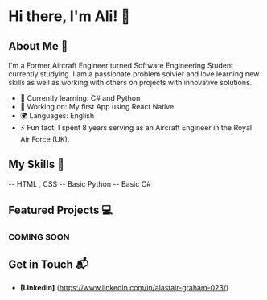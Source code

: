 # Hi there, I'm Ali! 👋


## About Me 🚀

I'm a Former Aircraft Engineer turned Software Engineering Student currently studying. 
I am a passionate problem solvier and love learning new skills as well as working with others on projects with innovative solutions. 

- 🌱 Currently learning: C# and Python
- 🔭 Working on: My first App using React Native
- 🌍 Languages: English
- ⚡ Fun fact: I spent 8 years serving as an Aircraft Engineer in the Royal Air Force (UK).

## My Skills 🧠

-- HTML , CSS
-- Basic Python
-- Basic C#

## Featured Projects 💻

### COMING SOON

## Get in Touch 📬

- **[LinkedIn]** (https://www.linkedin.com/in/alastair-graham-023/)
